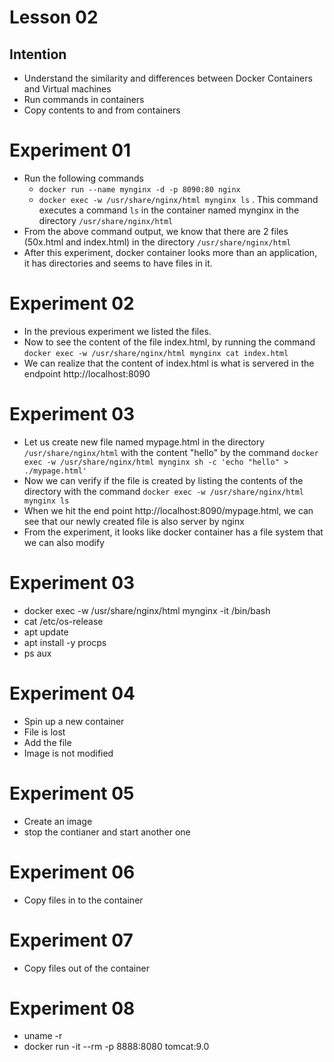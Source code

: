 # Lesson 02

## Intention
 * Understand the similarity and differences between Docker Containers and Virtual machines
 * Run commands in containers
 * Copy contents to and from containers

# Experiment 01
 * Run the following commands
   * `docker run --name mynginx -d -p 8090:80 nginx`
   * `docker exec -w /usr/share/nginx/html mynginx ls` . This command executes a command `ls` in the container named mynginx in the directory `/usr/share/nginx/html`
 * From the above command output, we know that there are 2 files (50x.html and index.html) in the directory `/usr/share/nginx/html`
 * After this experiment, docker container looks more than an application, it has directories and seems to have files in it.

# Experiment 02
 * In the previous experiment we listed the files.
 * Now to see the content of the file index.html, by running the command `docker exec -w /usr/share/nginx/html mynginx cat index.html`
 * We can realize that the content of index.html is what is servered in the endpoint http://localhost:8090
 
# Experiment 03
 * Let us create new file named mypage.html in the directory `/usr/share/nginx/html` with the content "hello" by the command `docker exec -w /usr/share/nginx/html mynginx sh -c 'echo "hello" > ./mypage.html'`
 * Now we can verify if the file is created by listing the contents of the directory with the command `docker exec -w /usr/share/nginx/html mynginx ls`
 * When we hit the end point http://localhost:8090/mypage.html, we can see that our newly created file is also server by nginx
 * From the experiment, it looks like docker container has a file system that we can also modify

# Experiment 03
 * docker exec -w /usr/share/nginx/html mynginx -it /bin/bash
 * cat /etc/os-release
 * apt update
 * apt install -y procps
 * ps aux
 
 
# Experiment 04
 * Spin up a new container
 * File is lost
 * Add the file
 * Image is not modified
 
# Experiment 05
 * Create an image
 * stop the contianer and start another one
 
# Experiment 06
 * Copy files in to the container

# Experiment 07
 * Copy files out of the container

# Experiment 08
 * uname -r
 * docker run -it --rm -p 8888:8080 tomcat:9.0

 
